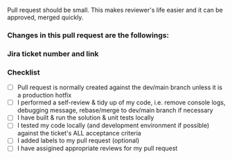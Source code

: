 Pull request should be small. This makes reviewer's life easier and it can be approved, merged quickly.

### Changes in this pull request are the followings:



### Jira ticket number and link

### Checklist 
- [ ] Pull request is normally created against the dev/main branch unless it is a production hotfix 
- [ ] I performed a self-review & tidy up of my code, i.e. remove console logs, debugging message, rebase/merge to dev/main branch if necessary
- [ ] I have built & run the solution & unit tests locally
- [ ] I tested my code locally (and development environment if possible) against the ticket's ALL acceptance criteria 
- [ ] I added labels to my pull request (optional)
- [ ] I have assigined appropriate reviews for my pull request
